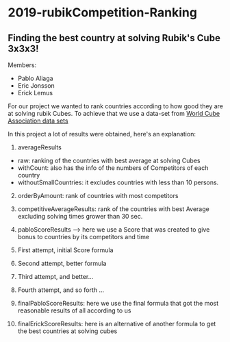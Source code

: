 # 2019-rubikCompetition-Ranking
## Finding the best country at solving Rubik's Cube 3x3x3!

Members:

* Pablo Aliaga
* Eric Jonsson
* Erick Lemus

For our project we wanted to rank countries according to how good they are at solving rubik Cubes.
To achieve that we use a data-set from [World Cube Association data sets](https://www.worldcubeassociation.org/results/misc/export.html)

In this project a lot of results were obtained, here's an explanation:

  
1. averageResults
  * raw: ranking of the countries with best average at solving Cubes
  * withCount: also has the info of the numbers of Competitors of each country
  * withoutSmallCountries: it excludes countries with less than 10 persons.

2. orderByAmount: rank of countries with most competitors
3. competitiveAverageResults: rank of the countries with best Average excluding solving times grower than 30 sec.
4. pabloScoreResults --> here we use a Score that was created to give bonus to countries by its competitors and time
  1. First attempt, initial Score formula
  2. Second attempt, better formula
  3. Third attempt, and better...
  4. Fourth attempt, and so forth ...

5. finalPabloScoreResults: here we use the final formula that got the most reasonable results of all according to us
6. finalErickScoreResults: here is an alternative of another formula to get the best countries at solving cubes

